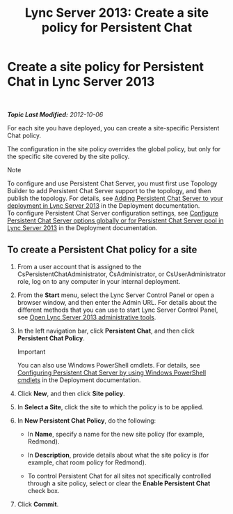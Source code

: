 ﻿---
title: 'Lync Server 2013: Create a site policy for Persistent Chat'
TOCTitle: Create a site policy for Persistent Chat
ms:assetid: 1327ff5c-b859-4010-a240-e0b2b084b5bd
ms:mtpsurl: https://technet.microsoft.com/en-us/library/JJ204693(v=OCS.15)
ms:contentKeyID: 48183470
ms.date: 07/23/2014
mtps_version: v=OCS.15
---

<div data-xmlns="http://www.w3.org/1999/xhtml">

<div class="topic" data-xmlns="http://www.w3.org/1999/xhtml" data-msxsl="urn:schemas-microsoft-com:xslt" data-cs="http://msdn.microsoft.com/en-us/">

<div data-asp="http://msdn2.microsoft.com/asp">

# Create a site policy for Persistent Chat in Lync Server 2013

</div>

<div id="mainSection">

<div id="mainBody">

<span> </span>

_**Topic Last Modified:** 2012-10-06_

For each site you have deployed, you can create a site-specific Persistent Chat policy.

The configuration in the site policy overrides the global policy, but only for the specific site covered by the site policy.

<div>


> [!NOTE]  
> To configure and use Persistent Chat Server, you must first use Topology Builder to add Persistent Chat Server support to the topology, and then publish the topology. For details, see <A href="lync-server-2013-adding-persistent-chat-server-to-your-deployment.md">Adding Persistent Chat Server to your deployment in Lync Server 2013</A> in the Deployment documentation.<BR>To configure Persistent Chat Server configuration settings, see <A href="lync-server-2013-configure-persistent-chat-server-options-globally-or-for-persistent-chat-server-pool.md">Configure Persistent Chat Server options globally or for Persistent Chat Server pool in Lync Server 2013</A> in the Deployment documentation.



</div>

<div>

## To create a Persistent Chat policy for a site

1.  From a user account that is assigned to the CsPersistentChatAdministrator, CsAdministrator, or CsUserAdministrator role, log on to any computer in your internal deployment.

2.  From the **Start** menu, select the Lync Server Control Panel or open a browser window, and then enter the Admin URL. For details about the different methods that you can use to start Lync Server Control Panel, see [Open Lync Server 2013 administrative tools](lync-server-2013-open-lync-server-administrative-tools.md).

3.  In the left navigation bar, click **Persistent Chat**, and then click **Persistent Chat Policy**.
    
    <div>
    

    > [!IMPORTANT]  
    > You can also use Windows PowerShell cmdlets. For details, see <A href="configuring-persistent-chat-server-by-using-windows-powershell-cmdlets.md">Configuring Persistent Chat Server by using Windows PowerShell cmdlets</A> in the Deployment documentation.

    
    </div>

4.  Click **New**, and then click **Site policy**.

5.  In **Select a Site**, click the site to which the policy is to be applied.

6.  In **New Persistent Chat Policy**, do the following:
    
      - In **Name**, specify a name for the new site policy (for example, Redmond).
    
      - In **Description**, provide details about what the site policy is (for example, chat room policy for Redmond).
    
      - To control Persistent Chat for all sites not specifically controlled through a site policy, select or clear the **Enable Persistent Chat** check box.

7.  Click **Commit**.

</div>

</div>

<span> </span>

</div>

</div>

</div>

